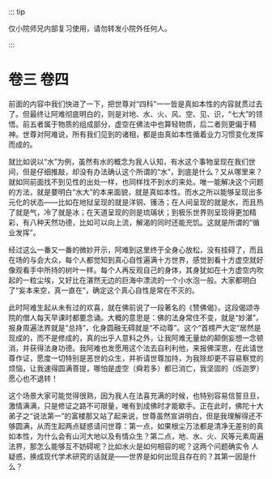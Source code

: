 ::: tip

仅小院师兄内部复习使用，请勿转发小院外任何人。

:::

# 卷三 卷四

​          前面的内容中我们快进了一下，把世尊对“四科”一一皆是真如本性的内容就贯过去了。但最终让阿难彻底明白的，则是对地、水、火、风、空、见、识，“七大”的领悟。前五者属于物质的组成部分，虚空在佛法中也算轻物质，后二者则更偏于精神。世尊对阿难说，所有我们见到的诸相，都是由真如本性循着业力习惯变化发挥而成的。         

​        就比如说以“水”为例，虽然有水的概念为我人认知，有水这个事物呈现在我们世间，但是仔细推敲，却没有办法确认这个所谓的“水”，到底是什么？又从哪里来？就如同前面找不到见性的出处一样，也同样找不到水的来处。唯一能解决这个问题的方法，就是要明白“水大”的本来面貌，就是真如本性。而水之所以能够呈现出多元化的状态——比如在地狱呈现的就是洋铜、镬汤；在人间呈现的就是水，而且热了就是气，冷了就是冰；在天道呈现的则是琉璃状；到极乐世界则呈现得更加精彩，有八种天然功德，比如可以向上流，解渴的同时还能充饥。这就是所谓的“循业发挥”。

​         经过这么一番又一番的微妙开示，阿难到这里终于全身心放松，没有挂碍了，而且在场的与会大众，每个人都觉知到真心自性遍满十方世界，感觉到看十方虚空就好像观看手中所持的树叶一样。每个人再反观自己的身体，其身犹如在十方虚空内吹起的一粒尘埃，又好比在湛然无边的巨海中漂流的一个小水泡一般。大家都明白了“妄本来空，真一直在”，确定这个真心自性是常在不灭的。

​         此时阿难生起从未有过的欢喜，就在佛前说了一段著名的《赞佛偈》，这段偈颂寺院的僧人每天早课时都要念诵。大概的意思是：佛的法身常住不变，就是“妙湛”，报身周遍法界就是“总持”，化身圆融无碍就是“不动尊”。这个“首楞严大定”居然是现成的，而不是修成的，真的出乎人意料之外，让我阿难无量劫的颠倒妄想一念顿消，并获得法身功德。我阿难也发愿用这个法去自利利他，来报佛深恩，在此请世尊作证，愿度一切特别是恶世的众生，并祈请世尊加持，为我除却更不容易察觉的烦恼，让我速得圆满菩提，哪怕是虚空（舜若多）都已消亡，我坚固的（烁迦罗）愿心也不退转！

​         这个场景大家可能觉得很熟，因为我人在法喜充满的时候，也特别容易信誓旦旦，激情满满，只是修证之路不可限量，唯有到成佛时才能歇手。正在此时，佛陀十大弟子之“说法第一”的富楼那又站了起来说，世尊虽然宣讲明白，但是我理解得还不够圆满，从而生起两点疑惑请问世尊：第一点，如果根尘万法都是清净无差别的真如本性，为什么会有山河大地以及有情众生？第二点，地、水、火、风等元素周遍法界，那怎么能够互不妨碍呢？比如水火是如何相容的呢？这两个问题确实令 人疑惑，换成现代学术研究的话就是——世界是如何出现且存在的？其第一因是什么？